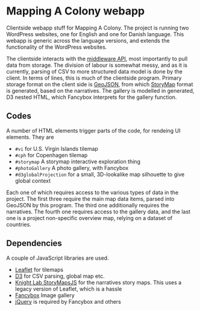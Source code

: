 # Mapping A Colony webapp

Clientside webapp stuff for Mapping A Colony. The project is running
two WordPress websites, one for English and one for Danish
language. This webapp is generic across the language versions, and
extends the functionality of the WordPress websites.

The clientside interacts with the [middleware
API](https://github.com/xmacex/mappingacolonyapi), most importantly to
pull data from storage. The division of labour is somewhat messy, and
as it is currently, parsing of CSV to more structured data model is
done by the client. In terms of lines, this is much of the clientside
program. Primary storage format on the client side is
[GeoJSON](http://geojson.org/), from which
[StoryMap](https://storymap.knightlab.com/advanced/#json-syntax)
format is generated, based on the narratives. The gallery is modelled
in generated, D3 nested HTML, which Fancybox interprets for the
gallery function.

## Codes

A number of HTML elements trigger parts of the code, for rendeing UI
elements. They are

* `#vi` for U.S. Virgin Islands tilemap
* `#cph` for Copenhagen tilemap
* `#storymap` A storymap interactive exploration thing
* `#photoGallery` A photo gallery, with Fancybox
* `#d3globalProjection` for a small, 3D-lookalike map silhouette to give global context

Each one of which requires access to the various types of data in the
project. The first three require the main map data items, parsed into
GeoJSON by this program. The third one additionally requires the
narratives. The fourth one requires access to the gallery data, and the
last one is a project non-specific overview map, relying on a dataset
of countries.

## Dependencies

A couple of JavaScript libraries are used.

* [Leaflet](https://leafletjs.com) for tilemaps
* [D3](https://d3js.org) for CSV parsing, global map etc.
* [Knight Lab StoryMapsJS](https://storymap.knightlab.com) for the narratives story maps. This uses a legacy version of Leaflet, which is a hassle
* [Fancybox](http://fancybox.net) Image gallery
* [jQuery](https://jquery.com) is required by Fancybox and others

